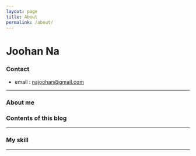 ```yaml
---
layout: page
title: About
permalink: /about/
---
```


# Joohan Na

### Contact
* email : najoohan@gmail.com

-----

### About me



### Contents of this blog


-----

### My skill 


------

